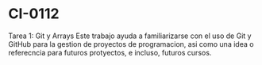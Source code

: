 # CI-0112
Tarea 1: Git y Arrays
Este trabajo ayuda a familiarizarse con el uso de Git y GitHub para la gestion de proyectos de programacion, asi como una idea o referecncia para futuros protyectos, e incluso, futuros cursos.
